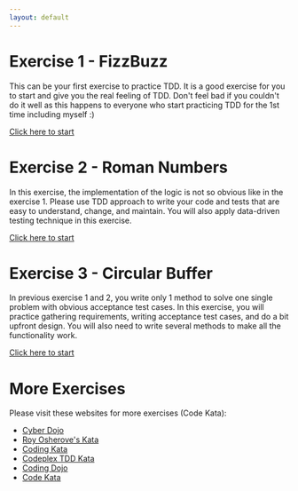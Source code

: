 ```yaml
---
layout: default
---
```


# Exercise 1 - FizzBuzz

This can be your first exercise to practice TDD. It is a good exercise for you to start and give you the real feeling of TDD. Don't feel bad if you couldn't do it well as this happens to everyone who start practicing TDD for the 1st time including myself :) 

[Click here to start](fizzbuzz)

# Exercise 2 - Roman Numbers

In this exercise, the implementation of the logic is not so obvious like in the exercise 1. Please use TDD approach to write your code and tests that are easy to understand, change, and maintain. You will also apply data-driven testing technique in this exercise.

[Click here to start](roman-number)

# Exercise 3 - Circular Buffer

In previous exercise 1 and 2, you write only 1 method to solve one single problem with obvious acceptance test cases. In this exercise, you will practice gathering requirements, writing acceptance test cases, and do a bit upfront design. You will also need to write several methods to make all the functionality work.

[Click here to start](circular-buffer)

# More Exercises

Please visit these websites for more exercises (Code Kata):

- [Cyber Dojo](http://cyber-dojo.org/)
- [Roy Osherove's Kata](http://osherove.com/tdd-kata-1/)
- [Coding Kata](http://codingkata.net/)
- [Codeplex TDD Kata](http://tddkatas.codeplex.com/)
- [Coding Dojo](http://codingdojo.org/)
- [Code Kata](http://codekata.com/)